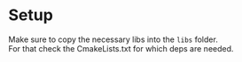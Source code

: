 # Setup
Make sure to copy the necessary libs into the `libs` folder.<br>
For that check the CmakeLists.txt for which deps are needed.
